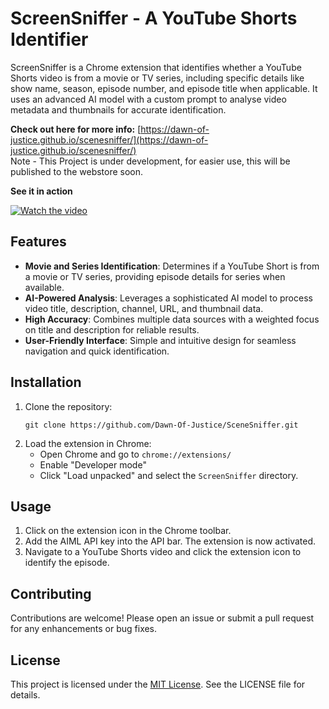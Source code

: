 # ScreenSniffer - A YouTube Shorts Identifier

ScreenSniffer is a Chrome extension that identifies whether a YouTube Shorts video is from a movie or TV series, including specific details like show name, season, episode number, and episode title when applicable. It uses an advanced AI model with a custom prompt to analyse video metadata and thumbnails for accurate identification.

**Check out here for more info:** [https://dawn-of-justice.github.io/scenesniffer/](https://dawn-of-justice.github.io/scenesniffer/)
<br>Note - This Project is under development, for easier use, this will be published to the webstore soon. 

**See it in action**

[![Watch the video](https://img.youtube.com/vi/piaNw6tMTQA/maxresdefault.jpg)](https://youtu.be/piaNw6tMTQA)


## Features

- **Movie and Series Identification**: Determines if a YouTube Short is from a movie or TV series, providing episode details for series when available.
- **AI-Powered Analysis**: Leverages a sophisticated AI model to process video title, description, channel, URL, and thumbnail data.
- **High Accuracy**: Combines multiple data sources with a weighted focus on title and description for reliable results.
- **User-Friendly Interface**: Simple and intuitive design for seamless navigation and quick identification.

## Installation

1. Clone the repository:
   ```
   git clone https://github.com/Dawn-Of-Justice/SceneSniffer.git
   ```
2. Load the extension in Chrome:
   - Open Chrome and go to `chrome://extensions/`
   - Enable "Developer mode"
   - Click "Load unpacked" and select the `ScreenSniffer` directory.

## Usage

1. Click on the extension icon in the Chrome toolbar.
2. Add the AIML API key into the API bar. The extension is now activated.
3. Navigate to a YouTube Shorts video and click the extension icon to identify the episode.

## Contributing

Contributions are welcome! Please open an issue or submit a pull request for any enhancements or bug fixes.

## License

This project is licensed under the [MIT License](LICENSE). See the LICENSE file for details.
